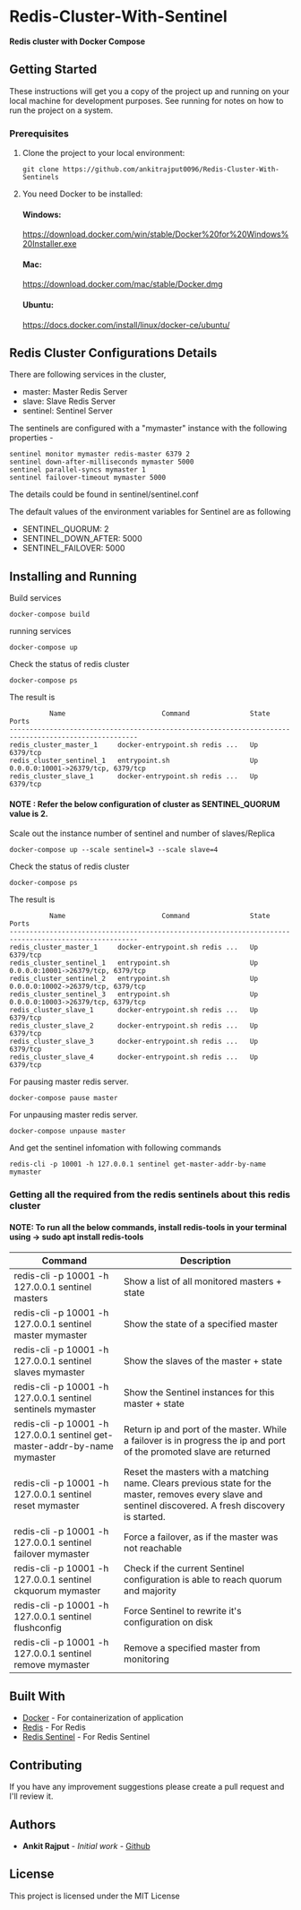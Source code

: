 # Redis-Cluster-With-Sentinel
**Redis cluster with Docker Compose** 

## Getting Started

These instructions will get you a copy of the project up and running on your local machine for development purposes. See running for notes on how to run the project on a system.

### Prerequisites

1. Clone the project to your local environment:
    ```
    git clone https://github.com/ankitrajput0096/Redis-Cluster-With-Sentinels
    ```

2. You need Docker to be installed:

    #### Windows:
    https://download.docker.com/win/stable/Docker%20for%20Windows%20Installer.exe
    
    #### Mac:
    https://download.docker.com/mac/stable/Docker.dmg
    
    #### Ubuntu:
    https://docs.docker.com/install/linux/docker-ce/ubuntu/

## Redis Cluster Configurations Details

There are following services in the cluster,

* master: Master Redis Server
* slave:  Slave Redis Server
* sentinel: Sentinel Server


The sentinels are configured with a "mymaster" instance with the following properties -

```
sentinel monitor mymaster redis-master 6379 2
sentinel down-after-milliseconds mymaster 5000
sentinel parallel-syncs mymaster 1
sentinel failover-timeout mymaster 5000
```

The details could be found in sentinel/sentinel.conf

The default values of the environment variables for Sentinel are as following

* SENTINEL_QUORUM: 2
* SENTINEL_DOWN_AFTER: 5000
* SENTINEL_FAILOVER: 5000

## Installing and Running

Build services
```
docker-compose build
```
running services
```
docker-compose up
```
Check the status of redis cluster
```
docker-compose ps
```
The result is 
```
          Name                        Command               State                 Ports               
------------------------------------------------------------------------------------------------------
redis_cluster_master_1     docker-entrypoint.sh redis ...   Up      6379/tcp                          
redis_cluster_sentinel_1   entrypoint.sh                    Up      0.0.0.0:10001->26379/tcp, 6379/tcp
redis_cluster_slave_1      docker-entrypoint.sh redis ...   Up      6379/tcp  
```

#### NOTE : Refer the below configuration of cluster as SENTINEL_QUORUM value is 2.
Scale out the instance number of sentinel and number of slaves/Replica

```
docker-compose up --scale sentinel=3 --scale slave=4
```

Check the status of redis cluster

```
docker-compose ps
```

The result is 

```
          Name                        Command               State                 Ports               
------------------------------------------------------------------------------------------------------
redis_cluster_master_1     docker-entrypoint.sh redis ...   Up      6379/tcp                          
redis_cluster_sentinel_1   entrypoint.sh                    Up      0.0.0.0:10001->26379/tcp, 6379/tcp
redis_cluster_sentinel_2   entrypoint.sh                    Up      0.0.0.0:10002->26379/tcp, 6379/tcp
redis_cluster_sentinel_3   entrypoint.sh                    Up      0.0.0.0:10003->26379/tcp, 6379/tcp
redis_cluster_slave_1      docker-entrypoint.sh redis ...   Up      6379/tcp                          
redis_cluster_slave_2      docker-entrypoint.sh redis ...   Up      6379/tcp                          
redis_cluster_slave_3      docker-entrypoint.sh redis ...   Up      6379/tcp                          
redis_cluster_slave_4      docker-entrypoint.sh redis ...   Up      6379/tcp  
```

For pausing master redis server.
```
docker-compose pause master
```
For unpausing master redis server.
```
docker-compose unpause master
```
And get the sentinel infomation with following commands

```
redis-cli -p 10001 -h 127.0.0.1 sentinel get-master-addr-by-name mymaster
```

### Getting all the required from the redis sentinels about this redis cluster
#### NOTE: To run all the below commands, install redis-tools in your terminal using -> sudo apt install redis-tools

|Command                                                      |    Description                                           |
--------------------------------------------------------------|----------------------------------------------------------|	                                                  
|redis-cli -p 10001 -h 127.0.0.1 sentinel masters             |   Show a list of all monitored masters + state           |
|redis-cli -p 10001 -h 127.0.0.1 sentinel master mymaster     |   Show the state of a specified master                   |
|redis-cli -p 10001 -h 127.0.0.1 sentinel slaves mymaster     |   Show the slaves of the master + state                  |
|redis-cli -p 10001 -h 127.0.0.1 sentinel sentinels mymaster  |   Show the Sentinel instances for this master + state    |
|redis-cli -p 10001 -h 127.0.0.1 sentinel get-master-addr-by-name mymaster | Return ip and port of the master. While a failover is in progress the ip and port of the promoted slave are returned |
|redis-cli -p 10001 -h 127.0.0.1 sentinel reset mymaster | Reset the masters with a matching name. Clears previous state for the master, removes every slave and sentinel discovered. A fresh discovery is started. |
|redis-cli -p 10001 -h 127.0.0.1 sentinel failover mymaster   |   Force a failover, as if the master was not reachable   |
|redis-cli -p 10001 -h 127.0.0.1 sentinel ckquorum mymaster   |   Check if the current Sentinel configuration is able to reach quorum and majority |
|redis-cli -p 10001 -h 127.0.0.1 sentinel flushconfig         |	  Force Sentinel to rewrite it's configuration on disk   |
|redis-cli -p 10001 -h 127.0.0.1 sentinel remove mymaster     |	  Remove a specified master from monitoring              |

## Built With

* [Docker](https://www.docker.com/) - For containerization of application
* [Redis](https://redis.io/) - For Redis
* [Redis Sentinel](https://redis.io/topics/sentinel) - For Redis Sentinel

## Contributing

If you have any improvement suggestions please create a pull request and I'll review it.


## Authors

* **Ankit Rajput** - *Initial work* - [Github](https://github.com/ankitrajput0096)

## License

This project is licensed under the MIT License

